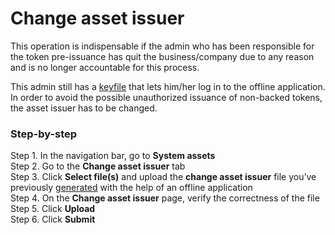 # Change asset issuer

This operation is indispensable if the admin who has been responsible for the token pre-issuance has quit the business/company due to any reason and is no longer accountable for this process.

This admin still has a [keyfile](../offline-application/keyfile-generation.md) that lets him/her log in to the offline application. In order to avoid the possible unauthorized issuance of non-backed tokens, the asset issuer has to be changed.

### Step-by-step <a id="step-by-step"></a>

Step 1. In the navigation bar, go to **System assets**  
Step 2. Go to the **Change asset issuer** tab  
Step 3. Click **Select file\(s\)** and upload the **change asset issuer** file you’ve previously [generated](change-asset-issuer.md) with the help of an offline application  
Step 4. On the **Change asset issuer** page, verify the correctness of the file  
Step 5. Click **Upload**  
Step 6. Click **Submit**

